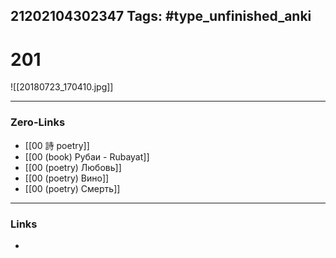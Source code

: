21202104302347
Tags: #type_unfinished_anki 
---
# 201

![[20180723_170410.jpg]]

---
### Zero-Links
- [[00 詩 poetry]]
- [[00 (book) Рубаи - Rubayat]]
- [[00 (poetry) Любовь]]
- [[00 (poetry) Вино]]
- [[00 (poetry) Смерть]]
---
### Links
-